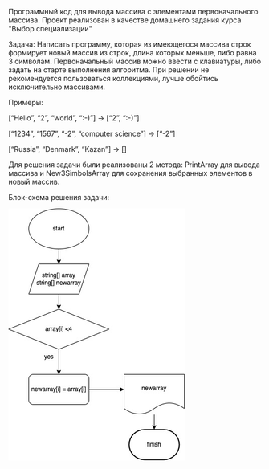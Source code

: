 Программный код для вывода массива с элементами первоначального массива.
Проект реализован в качестве домашнего задания курса "Выбор специализации"

Задача: Написать программу, которая из имеющегося массива строк формирует новый массив из строк, длина которых меньше, либо равна 3 символам. Первоначальный массив можно ввести с клавиатуры, либо задать на старте выполнения алгоритма. При решении не рекомендуется пользоваться коллекциями, лучше обойтись исключительно массивами.

Примеры:

[“Hello”, “2”, “world”, “:-)”] → [“2”, “:-)”]

[“1234”, “1567”, “-2”, “computer science”] → [“-2”]

[“Russia”, “Denmark”, “Kazan”] → []

Для решения задачи были реализованы 2 метода: PrintArray для вывода массива и New3SimbolsArray для сохранения выбранных элементов в новый массив.

Блок-схема решения задачи:

![Здесь должна быть блок-схема](diagram.jpg)


